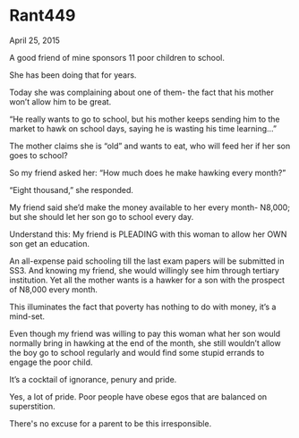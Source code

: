 # Rant449

April 25, 2015

A good friend of mine sponsors 11 poor children to school.

She has been doing that for years.

Today she was complaining about one of them- the fact that his mother won’t allow him to be great.

“He really wants to go to school, but his mother keeps sending him to the market to hawk on school days, saying he is wasting his time learning…”

The mother claims she is “old” and wants to eat, who will feed her if her son goes to school?

So my friend asked her: “How much does he make hawking every month?”

“Eight thousand,” she responded.

My friend said she’d make the money available to her every month- N8,000; but she should let her son go to school every day.

Understand this: My friend is PLEADING with this woman to allow her OWN son get an education.

An all-expense paid schooling till the last exam papers will be submitted in SS3. And knowing my friend, she would willingly see him through tertiary institution. Yet all the mother wants is a hawker for a son with the prospect of N8,000 every month. 

This illuminates the fact that poverty has nothing to do with money, it’s a mind-set.

Even though my friend was willing to pay this woman what her son would normally bring in hawking at the end of the month, she still wouldn’t allow the boy go to school regularly and would find some stupid errands to engage the poor child.

It’s a cocktail of ignorance, penury and pride.

Yes, a lot of pride. Poor people have obese egos that are balanced on superstition.

There's no excuse for a parent to be this irresponsible.